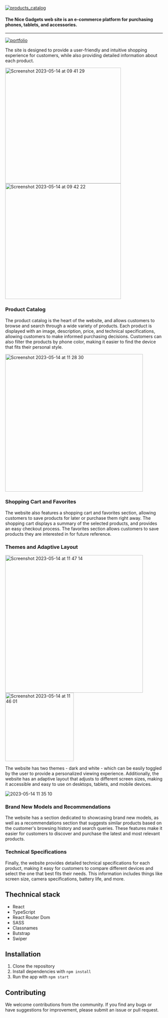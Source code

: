 <a href='https://fe-jan23-cyber-sapiens.github.io/products_catalog/' rel='nofollow'>
<img src="https://github.com/fe-jan23-cyber-sapiens/products_catalog/assets/91826635/38e5c77c-330e-417e-aa30-0b59461ebb13" alt="products_catalog">
</a>

<h4>The Nice Gadgets web site is an e-commerce platform for purchasing phones, tablets, and accessories.</h4>

<hr/>
<a href='https://fe-jan23-cyber-sapiens.github.io/products_catalog/' rel='nofollow'>
<img src="https://img.shields.io/badge/Nice_Gadgets👌-4e93e6?style=for-the-badge&logo=Portfolio&logoColor=black" alt="portfolio">
</a>

<p>The site is designed to provide a user-friendly and intuitive shopping experience for customers, while also providing detailed information about each product.</p>
<img width="370" alt="Screenshot 2023-05-14 at 09 41 29" src="https://github.com/fe-jan23-cyber-sapiens/products_catalog/assets/91826635/be669925-9770-432f-813f-324f60ba4a8a">
  
<img width="370" alt="Screenshot 2023-05-14 at 09 42 22" src="https://github.com/fe-jan23-cyber-sapiens/products_catalog/assets/91826635/2eaf5ab7-3894-4b93-932c-de74547084ce">

<h3>Product Catalog</h3>
  
<p>The product catalog is the heart of the website, and allows customers to browse and search through a wide variety of products. Each product is displayed with an image, description, price, and technical specifications, allowing customers to make informed purchasing decisions. Customers can also filter the products by phone color, making it easier to find the device that fits their personal style.</p>

<img width="440" alt="Screenshot 2023-05-14 at 11 28 30" src="https://github.com/fe-jan23-cyber-sapiens/products_catalog/assets/91826635/53fe6928-37c6-4c99-8a5e-fcad1a7b4c84">

<h3>Shopping Cart and Favorites</h3>
  
<p>The website also features a shopping cart and favorites section, allowing customers to save products for later or purchase them right away. The shopping cart displays a summary of the selected products, and provides an easy checkout process. The favorites section allows customers to save products they are interested in for future reference.</p>

<h3>Themes and Adaptive Layout</h3>

<img width="440" alt="Screenshot 2023-05-14 at 11 47 14" src="https://github.com/fe-jan23-cyber-sapiens/products_catalog/assets/91826635/81ad113d-1262-4fe8-93b2-960226c36190">
   
<img width="219" alt="Screenshot 2023-05-14 at 11 46 01" src="https://github.com/fe-jan23-cyber-sapiens/products_catalog/assets/91826635/53d790d3-54bb-4ba0-8b69-f9306cc6dccb">

<p></p>

<p>The website has two themes - dark and white - which can be easily toggled by the user to provide a personalized viewing experience. Additionally, the website has an adaptive layout that adjusts to different screen sizes, making it accessible and easy to use on desktops, tablets, and mobile devices.</p>

<p></p>

![2023-05-14 11 35 10](https://github.com/fe-jan23-cyber-sapiens/products_catalog/assets/91826635/216e7095-7c1d-4a41-bcd4-d6cc2e5bb463)

<h3>Brand New Models and Recommendations</h3>
  
<p>The website has a section dedicated to showcasing brand new models, as well as a recommendations section that suggests similar products based on the customer's browsing history and search queries. These features make it easier for customers to discover and purchase the latest and most relevant products.</p>

<h3>Technical Specifications</h3>
  
<p>Finally, the website provides detailed technical specifications for each product, making it easy for customers to compare different devices and select the one that best fits their needs. This information includes things like screen size, camera specifications, battery life, and more.</p>

<h2>Thechnical stack</h2>

<ul>
  <li>React</li>
  <li>TypeScript</li>
  <li>React Router Dom</li>
  <li>SASS</li>
  <li>Classnames</li>
  <li>Butstrap</li>
  <li>Swiper</li>
</ul>

<h2>Installation</h2>

<ol>
  <li>Clone the repository</li>
  <li>Install dependencies with <code>npm install</code></li>
  <li>Run the app with <code>npm start</code></li>
</ol>

<h2>Contributing</h2>

<p>We welcome contributions from the community. If you find any bugs or have suggestions for improvement, please submit an issue or pull request.</p>

